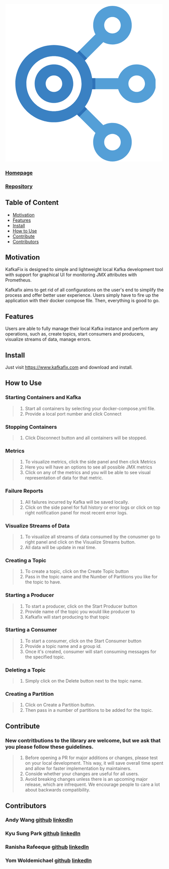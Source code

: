 ![logo](<https://github.com/oslabs-beta/kafkafix/blob/main/documents/KafkaFix%20(png).png>)

### [Homepage](https://www.kafkafix.com)

### [Repository](https://github.com/oslabs-beta/kafkafix)

## Table of Content

- [Motivation](#-motivation)
- [Features](#-features)
- [Install](#-install)
- [How to Use](#-how-to-use)
- [Contribute](#-contribute)
- [Contributors](#-contributors)

## Motivation

KafkaFix is designed to simple and lightweight local Kafka development tool with support for graphical UI for monitoring JMX attributes with Prometheus.

Kafkafix aims to get rid of all configurations on the user's end to simplify the process and offer better user experience. Users simply have to fire up the application with their docker compose file. Then, everything is good to go.

## Features

Users are able to fully manage their local Kafka instance and perform any operations, such as, create topics, start consumers and producers, visualize streams of data, manage errors.

## Install

Just visit https://www.kafkafix.com and download and install.

## How to Use

### Starting Containers and Kafka

> 1. Start all containers by selecting your docker-compose.yml file.
> 2. Provide a local port number and click Connect

### Stopping Containers

> 1. Click Disconnect button and all containers will be stopped.

### Metrics

> 1. To visualize metrics, click the side panel and then click Metrics
> 2. Here you will have an options to see all possible JMX metrics
> 3. Click on any of the metrics and you will be able to see visual representation of data for that metric.

### Failure Reports

> 1. All failures incurred by Kafka will be saved locally.
> 2. Click on the side panel for full history or error logs or click on top right notification panel for most recent error logs.

### Visualize Streams of Data

> 1. To visualize all streams of data consumed by the conusmer go to right panel and click on the Visualize Streams button.
> 2. All data will be update in real time.

### Creating a Topic

> 1. To create a topic, click on the Create Topic button
> 2. Pass in the topic name and the Number of Partitions you like for the topic to have.

### Starting a Producer

> 1. To start a producer, click on the Start Producer button
> 2. Provide name of the topic you would like producer to
> 3. Kafkafix will start producing to that topic

### Starting a Consumer

> 1. To start a consumer, click on the Start Consumer button
> 2. Provide a topic name and a group id.
> 3. Once it's created, consumer will start consuming messages for the specified topic.

### Deleting a Topic

> 1. Simply click on the Delete button next to the topic name.

### Creating a Partition

> 1. Click on Create a Partition button.
> 2. Then pass in a number of partitions to be added for the topic.

## Contribute

### New contritbutions to the library are welcome, but we ask that you please follow these guidelines.

> 1. Before opening a PR for major additions or changes, please test on your local development. This way, it will save overall time spent and allow for faster implementation by maintainers.
> 2. Conside whether your changes are useful for all users.
> 3. Avoid breaking changes unless there is an upcoming major release, which are infrequent. We encourage people to care a lot about backwards compatibility.

## Contributors

### Andy Wang [github](https://github.com/andywang0121) [linkedIn](https://www.linkedin.com/in/andywang0121/)

### Kyu Sung Park [github](https://github.com/qkrrbtjd90) [linkedIn](https://www.linkedin.com/in/kyusungpark/)

### Ranisha Rafeeque [github](https://github.com/ranisharafeeque) [linkedIn](https://www.linkedin.com/in/ranisha-rafeeque-s-k/)

### Yom Woldemichael [github](https://github.com/yomwold) [linkedIn](https://www.linkedin.com/in/yomfwoldemichael/)
